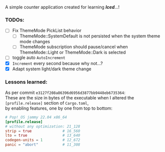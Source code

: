 A simple counter application created for learning ***Iced***...!

### TODOs:
- [ ] Fix ThemeMode PickList behavior
  - [ ] ThemeMode::SystemDefault is not persisted when the system theme mode changes
  - [ ] ThemeMode subscription should pause/cancel when ThemeMode::Light or ThemeMode::Dark is selected
- [ ] toggle auto `AutoIncrement`
- [x] `Increment` every second because why not...?
- [x] Adapt system light/dark theme change

### Lessons learned:

As per commit `e3127f208a86396d6956d3877bb9448eb6735364`:  
These are the size in bytes of the executable when I altered the `[profile.release]` section of `Cargo.toml`,  
by enabling features, one by one from top to bottom:

```toml
# Pop!_OS jammy 22.04 x86_64
[profile.release]
# without any optimization: 21_128
strip = true              # 16_560
lto = true                # 13_640
codegen-units = 1         # 12_672
panic = "abort"           # 11_308
```
